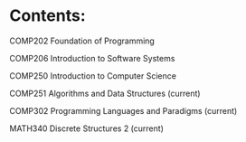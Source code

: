 # Contents:

COMP202 Foundation of Programming

COMP206 Introduction to Software Systems

COMP250 Introduction to Computer Science

COMP251 Algorithms and Data Structures (current)

COMP302 Programming Languages and Paradigms (current)

MATH340 Discrete Structures 2 (current)
